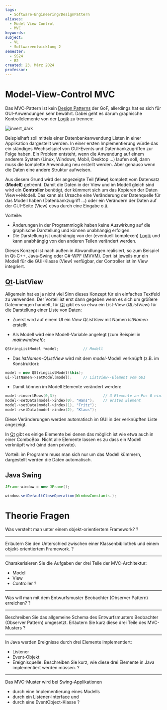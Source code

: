 ```yaml
---
tags:
  - Software-Engineering/DesignPattern
aliases:
  - Model View Control
  - MVC
keywords: 
subject:
  - VL
  - Softwareentwicklung 2
semester:
  - SS24
  - B2
created: 23. März 2024
professor:
---
```


# Model-View-Control MVC

Das MVC-Pattern ist kein [Design Patterns](Entwurfsmuster.md) der GoF, allerdings hat es sich für GUI-Anwendungen sehr bewährt.
Dabei geht es darum graphische Kontrollelemente von der [Logik](../../Mathematik/Logik/Aussagenlogik.md) zu trennen:

 ![invert_dark](Pattern_MVC.png) 

Beispielhaft soll mittels einer Datenbankanwendung Listen in einer Applikation dargestellt werden. In einer ersten Implementierung würde das ein ständiges Wechselspiel von GUI-Events und Datenbankzugriffen zur Folge haben. Ein Problem entsteht, wenn die Anwendung auf einem anderem System (Linux, Windows, Mobil, Desktop …) laufen soll, dann muss die komplette Anwendung neu erstellt werden. Aber genauso wenn die Daten eine andere Struktur aufweisen.

Aus diesem Grund wird der angezeigte Teil (**View**) komplett vom Datensatz (**Modell**) getrennt. Damit die Daten in der View und im Modell gleich sind wird ein **Controller** benötigt, der kümmert sich um das Kopieren der Daten View<->Modell. Das kann als Ursache eine Veränderung der Datenquelle für das Modell haben (Datenbankzugriff …) oder ein Verändern der Daten auf der GUI-Seite (View) etwa durch eine Eingabe o.ä.

Vorteile:

- Änderungen in der Programmlogik haben keine Auswirkung auf die graphische Darstellung und können unabhängig erfolgen.
- Die Darstellung ist unabhängig von der (eventuell komplexen) [Logik](../../Mathematik/Logik/Aussagenlogik.md) und kann unabhängig von den anderen Teilen verändert werden.

Dieses Konzept ist nach außen in Abwandlungen realisiert, so zum Beispiel in Qt-C++, Java-Swing oder C#-WPF (MVVM). Dort ist jeweils nur ein Modell für die GUI-Klasse (View) verfügbar, der Controller ist im View integriert.

## [Qt](../../Cpp/Qt.md)-ListView

Allgemein hat es ja nicht viel Sinn dieses Konzept für ein einfaches Textfeld zu verwenden. Der Vorteil ist erst dann gegeben wenn es sich um größere Datenmengen handelt, für [Qt](../../Cpp/Qt.md) gibt es so etwa ein List-View (*QListView*) für die Darstellung einer Liste von Daten:

- Zuerst wird auf einem UI ein *View* *QListView* mit Namen *lstNamen* erstellt

- Als Modell wird eine Modell-Variable angelegt (zum Beispiel in *mainwindow.h*):

```cpp
QStringListModel *model;           // Modell
```

- Das *lstNamen-QListView* wird mit dem *model*-Modell verknüpft (z.B. im Konstruktor):

```cpp
model = new QStringListModel(this);
ui->lstNamen->setModel(model);     // ListView--Element vom GUI
```

- Damit können im Modell Elemente verändert werden:

```cpp
model->insertRows(0,3);						// 3 Elemente an Pos 0 einfügen
model->setData(model->index(0), "Hans");	// erstes Element
model->setData(model->index(1), "Fritz");
model->setData(model->index(2), "Klaus");
```

  Diese Veränderungen werden automatisch im GUI in der verknüpften Liste angezeigt.

In [Qt](../../Cpp/Qt.md) gibt es einige Elemente bei denen das möglich ist wie etwa auch in einer ComboBox. Nicht alle Elemente lassen es zu dass ein Modell verknüpft wird (sind dann private).

Vorteil: im Programm muss man sich nur um das Modell kümmern, dargestellt werden die Daten automatisch.

## Java Swing

```java title='Java Swing Application'
JFrame window = new JFrame();

window.setDefaultCloseOperation(WindowConstants.);

```

# Theorie Fragen

Was versteht man unter einem objekt-orientiertem Framework?
?

---

Erläutern Sie den Unterschied zwischen einer Klassenbibliothek und einem objekt-orientiertem Framework.
?

---

Charakerisieren Sie die Aufgaben der drei Teile der MVC-Architektur:
- Model
- View
- Controller
?

---

Was will man mit dem Entwurfsmuster Beobachter (Observer Pattern) erreichen?
?

---

Beschreiben Sie das allgemeine Schema des Entwurfsmusters Beobachter (Observer Pattern) umgesetzt. Erläutern Sie kurz diese drei Teile des MVC-Musters
?

---

In Java werden Ereignisse durch drei Elemente implementiert:
- Listener
- Event-Objekt
- Ereignisquelle.
Beschreiben Sie kurz, wie diese drei Elemente in Java implementiert werden müssen.
?

---

Das MVC-Muster wird bei Swing-Applikationen
- durch eine Implementierung eines Modells
- durch ein Listener-Interface und
- durch eine EventObject-Klasse
?